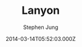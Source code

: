 ---
title: Lanyon
github: https://github.com/tummychow/lanyon-hugo
demo: https://tummychow.github.io/lanyon-hugo/
author: Stephen Jung
ssg:
  - Hugo
cms:
  - Markdown
date: 2014-03-14T05:52:03.000Z
description: Port of poole/lanyon, to spf13/hugo
draft: true
publish_date: '2014-03-14T05:52:03Z'
update_date: '2021-01-23T04:37:23Z'
github_star: 157
github_fork: 75
---